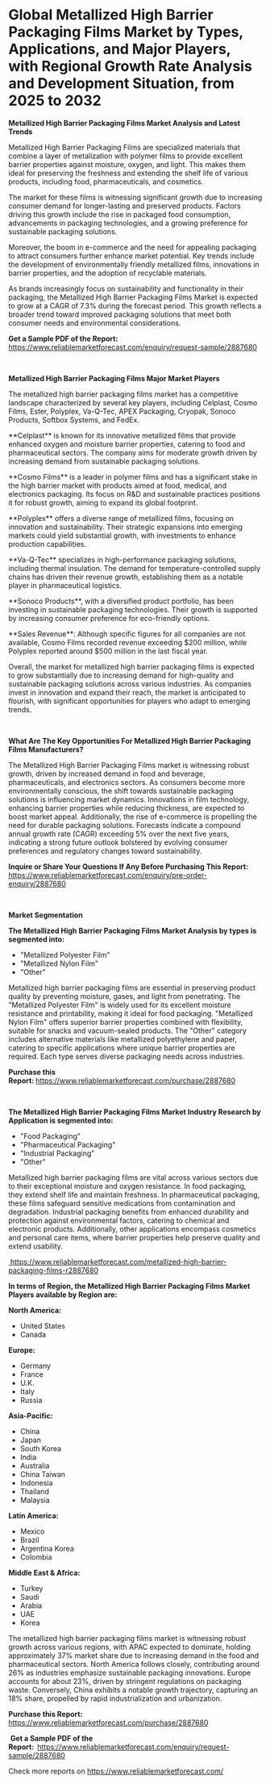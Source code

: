 <p><h1>Global Metallized High Barrier Packaging Films Market by Types, Applications, and Major Players, with Regional Growth Rate Analysis and Development Situation, from 2025 to 2032</h1></p><p><strong>Metallized High Barrier Packaging Films Market Analysis and Latest Trends</strong></p>
<p><p>Metallized High Barrier Packaging Films are specialized materials that combine a layer of metalization with polymer films to provide excellent barrier properties against moisture, oxygen, and light. This makes them ideal for preserving the freshness and extending the shelf life of various products, including food, pharmaceuticals, and cosmetics. </p><p>The market for these films is witnessing significant growth due to increasing consumer demand for longer-lasting and preserved products. Factors driving this growth include the rise in packaged food consumption, advancements in packaging technologies, and a growing preference for sustainable packaging solutions. </p><p>Moreover, the boom in e-commerce and the need for appealing packaging to attract consumers further enhance market potential. Key trends include the development of environmentally friendly metallized films, innovations in barrier properties, and the adoption of recyclable materials. </p><p>As brands increasingly focus on sustainability and functionality in their packaging, the Metallized High Barrier Packaging Films Market is expected to grow at a CAGR of 7.3% during the forecast period. This growth reflects a broader trend toward improved packaging solutions that meet both consumer needs and environmental considerations.</p></p>
<p><strong>Get a Sample PDF of the Report:&nbsp;</strong> <a href="https://www.reliablemarketforecast.com/enquiry/request-sample/2887680?utm_campaign=3085&utm_medium=2&utm_source=Github&utm_content=ia&utm_term=14032025&utm_id=metallized-high-barrier-packaging-films">https://www.reliablemarketforecast.com/enquiry/request-sample/2887680</a></p>
<p>&nbsp;</p>
<p><strong>Metallized High Barrier Packaging Films Major Market Players</strong></p>
<p><p>The metallized high barrier packaging films market has a competitive landscape characterized by several key players, including Celplast, Cosmo Films, Ester, Polyplex, Va-Q-Tec, APEX Packaging, Cryopak, Sonoco Products, Softbox Systems, and FedEx.</p><p>**Celplast** is known for its innovative metallized films that provide enhanced oxygen and moisture barrier properties, catering to food and pharmaceutical sectors. The company aims for moderate growth driven by increasing demand from sustainable packaging solutions.</p><p>**Cosmo Films** is a leader in polymer films and has a significant stake in the high barrier market with products aimed at food, medical, and electronics packaging. Its focus on R&D and sustainable practices positions it for robust growth, aiming to expand its global footprint.</p><p>**Polyplex** offers a diverse range of metallized films, focusing on innovation and sustainability. Their strategic expansions into emerging markets could yield substantial growth, with investments to enhance production capabilities.</p><p>**Va-Q-Tec** specializes in high-performance packaging solutions, including thermal insulation. The demand for temperature-controlled supply chains has driven their revenue growth, establishing them as a notable player in pharmaceutical logistics.</p><p>**Sonoco Products**, with a diversified product portfolio, has been investing in sustainable packaging technologies. Their growth is supported by increasing consumer preference for eco-friendly options.</p><p>**Sales Revenue**: Although specific figures for all companies are not available, Cosmo Films recorded revenue exceeding $200 million, while Polyplex reported around $500 million in the last fiscal year.</p><p>Overall, the market for metallized high barrier packaging films is expected to grow substantially due to increasing demand for high-quality and sustainable packaging solutions across various industries. As companies invest in innovation and expand their reach, the market is anticipated to flourish, with significant opportunities for players who adapt to emerging trends.</p></p>
<p>&nbsp;</p>
<p><strong>What Are The Key Opportunities For Metallized High Barrier Packaging Films Manufacturers?</strong></p>
<p><p>The Metallized High Barrier Packaging Films market is witnessing robust growth, driven by increased demand in food and beverage, pharmaceuticals, and electronics sectors. As consumers become more environmentally conscious, the shift towards sustainable packaging solutions is influencing market dynamics. Innovations in film technology, enhancing barrier properties while reducing thickness, are expected to boost market appeal. Additionally, the rise of e-commerce is propelling the need for durable packaging solutions. Forecasts indicate a compound annual growth rate (CAGR) exceeding 5% over the next five years, indicating a strong future outlook bolstered by evolving consumer preferences and regulatory changes toward sustainability.</p></p>
<p><strong>Inquire or Share Your Questions If Any Before Purchasing This Report:</strong> <a href="https://www.reliablemarketforecast.com/enquiry/pre-order-enquiry/2887680?utm_campaign=3085&utm_medium=2&utm_source=Github&utm_content=ia&utm_term=14032025&utm_id=metallized-high-barrier-packaging-films">https://www.reliablemarketforecast.com/enquiry/pre-order-enquiry/2887680</a></p>
<p>&nbsp;</p>
<p><strong>Market Segmentation</strong></p>
<p><strong>The Metallized High Barrier Packaging Films Market Analysis by types is segmented into:</strong></p>
<p><ul><li>"Metallized Polyester Film"</li><li>"Metallized Nylon Film"</li><li>"Other"</li></ul></p>
<p><p>Metallized high barrier packaging films are essential in preserving product quality by preventing moisture, gases, and light from penetrating. The "Metallized Polyester Film" is widely used for its excellent moisture resistance and printability, making it ideal for food packaging. "Metallized Nylon Film" offers superior barrier properties combined with flexibility, suitable for snacks and vacuum-sealed products. The "Other" category includes alternative materials like metallized polyethylene and paper, catering to specific applications where unique barrier properties are required. Each type serves diverse packaging needs across industries.</p></p>
<p><strong>Purchase this Report:&nbsp;</strong><a href="https://www.reliablemarketforecast.com/purchase/2887680?utm_campaign=3085&utm_medium=2&utm_source=Github&utm_content=ia&utm_term=14032025&utm_id=metallized-high-barrier-packaging-films">https://www.reliablemarketforecast.com/purchase/2887680</a></p>
<p>&nbsp;</p>
<p><strong>The Metallized High Barrier Packaging Films Market Industry Research by Application is segmented into:</strong></p>
<p><ul><li>"Food Packaging"</li><li>"Pharmaceutical Packaging"</li><li>"Industrial Packaging"</li><li>"Other"</li></ul></p>
<p><p>Metallized high barrier packaging films are vital across various sectors due to their exceptional moisture and oxygen resistance. In food packaging, they extend shelf life and maintain freshness. In pharmaceutical packaging, these films safeguard sensitive medications from contamination and degradation. Industrial packaging benefits from enhanced durability and protection against environmental factors, catering to chemical and electronic products. Additionally, other applications encompass cosmetics and personal care items, where barrier properties help preserve quality and extend usability.</p></p>
<p><a href="https://www.reliablemarketforecast.com/metallized-high-barrier-packaging-films-r2887680?utm_campaign=3085&utm_medium=2&utm_source=Github&utm_content=ia&utm_term=14032025&utm_id=metallized-high-barrier-packaging-films">&nbsp;https://www.reliablemarketforecast.com/metallized-high-barrier-packaging-films-r2887680</a></p>
<p><strong>In terms of Region, the Metallized High Barrier Packaging Films Market Players available by Region are:</strong></p>
<p>
    <p> <strong> North America: </strong>
        <ul>
            <li>United States</li>
            <li>Canada</li>
        </ul>
        </p> 
    <p> <strong> Europe: </strong>
        <ul>
            <li>Germany</li>
            <li>France</li>
            <li>U.K.</li>
            <li>Italy</li>
            <li>Russia</li>
        </ul>
        </p> 
    <p> <strong> Asia-Pacific: </strong>
        <ul>
            <li>China</li>
            <li>Japan</li>
            <li>South Korea</li>
            <li>India</li>
            <li>Australia</li>
            <li>China Taiwan</li>
            <li>Indonesia</li>
            <li>Thailand</li>
            <li>Malaysia</li>
        </ul>
        </p> 
    <p> <strong> Latin America: </strong>
        <ul>
            <li>Mexico</li>
            <li>Brazil</li>
            <li>Argentina Korea</li>
            <li>Colombia</li>
        </ul>
        </p> 
    <p> <strong> Middle East & Africa: </strong>
        <ul>
            <li>Turkey</li>
            <li>Saudi</li>
            <li>Arabia</li>
            <li>UAE</li>
            <li>Korea</li>
        </ul>
    </p>
    </p>
<p><p>The metallized high barrier packaging films market is witnessing robust growth across various regions, with APAC expected to dominate, holding approximately 37% market share due to increasing demand in the food and pharmaceutical sectors. North America follows closely, contributing around 26% as industries emphasize sustainable packaging innovations. Europe accounts for about 23%, driven by stringent regulations on packaging waste. Conversely, China exhibits a notable growth trajectory, capturing an 18% share, propelled by rapid industrialization and urbanization.</p></p>
<p><strong>Purchase this Report: </strong><a href="https://www.reliablemarketforecast.com/purchase/2887680?utm_campaign=3085&utm_medium=2&utm_source=Github&utm_content=ia&utm_term=14032025&utm_id=metallized-high-barrier-packaging-films">https://www.reliablemarketforecast.com/purchase/2887680</a></p>
<p>&nbsp;<strong>Get a Sample PDF of the Report:&nbsp;&nbsp;</strong><a href="https://www.reliablemarketforecast.com/enquiry/request-sample/2887680?utm_campaign=3085&utm_medium=2&utm_source=Github&utm_content=ia&utm_term=14032025&utm_id=metallized-high-barrier-packaging-films">https://www.reliablemarketforecast.com/enquiry/request-sample/2887680</a></p>
<p><strong></strong></p>
<p>Check more reports on <a href="https://www.reliablemarketforecast.com/?utm_campaign=3085&utm_medium=2&utm_source=Github&utm_content=ia&utm_term=14032025&utm_id=metallized-high-barrier-packaging-films">https://www.reliablemarketforecast.com/</a></p>